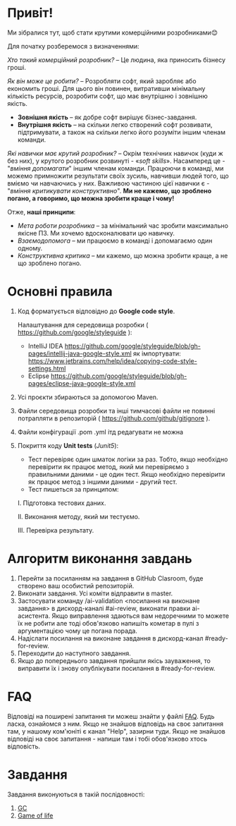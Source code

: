 # Привіт!
Ми зібралися тут, щоб стати крутими комерційними розробниками😊

Для початку розберемося з визначеннями:

_Хто такий комерційний розробник?_ 
– Це людина, яка приносить бізнесу гроші.

_Як він може це робити?_ 
– Розробляти софт, який заробляє або економить гроші. Для цього він повинен, витративши мінімальну кількість ресурсів, розробити софт, що має внутрішню і зовнішню якість.
   * __Зовнішня якість__ – як добре софт вирішує бізнес-завдання.
   * __Внутрішня якість__ – на скільки легко створений софт розвивати, підтримувати, а також на скільки легко його розуміти іншим членам команди.

_Які навички має крутий розробник?_ 
– Окрім технічних навичок (куди ж без них), у крутого розробник розвинуті - «_soft skills_». Насамперед це - "_вміння допомагати_" іншим членам команди. Працюючи в команді, ми можемо примножити результати своїх зусиль, навчивши людей того, що вміємо чи навчаючись у них. 
Важливою частиною цієї навички є - "_вміння критикувати конструктивно_". 
__Ми не кажемо, що зроблено погано, а говоримо, що можна зробити краще і чому!__

Отже, __наші принципи__:
   * _Мета роботи розробника_ – за мінімальний час зробити максимально якісне ПЗ. Ми хочемо вдосконалювати цю навичку.
   * _Взаємодопомога_ – ми працюємо в команді і допомагаємо один одному.
   * _Конструктивна критика_ – ми кажемо, що можна зробити краще, а не що зроблено погано.


# Основні правила
1.	Код форматується відповідно до __Google code style__. 

  	Налаштування для середовища розробки ( https://github.com/google/styleguide ):
      *	IntelliJ IDEA https://github.com/google/styleguide/blob/gh-pages/intellij-java-google-style.xml  як імпортувати: https://www.jetbrains.com/help/idea/copying-code-style-settings.html    
      *	Eclipse https://github.com/google/styleguide/blob/gh-pages/eclipse-java-google-style.xml
4.	Усі проєкти збираються за допомогою Maven.
5.	Файли середовища розробки та інші тимчасові файли не повинні потрапляти в репозиторій ( https://github.com/github/gitignore ).
6.	Файли конфігурації .pom .yml ітд редагувати не можна
7.	Покриття коду __Unit tests__ (_Junit5_):
      * Тест перевіряє один шматок логіки за раз. Тобто, якщо необхідно перевірити як працює метод, який ми перевіряємо з правильними даними - це один тест. Якщо необхідно перевірити як працює метод з іншими даними - другий тест.
      * Тест пишеться за принципом:
     
       I.	Підготовка тестових даних.
  	
       II. Виконання методу, який ми тестуємо.
  	
       III.	Перевірка результату.
 
 
# Алгоритм виконання завдань
1) Перейти за посиланням на завдання в GitHub Clasroom, буде створено ваш особистий репозиторій.
2) Виконати завдання. Усі коміти відправити в master.
3) Застосувати команду /ai-validation <посилання на виконане завдання> в дискорд-каналі #ai-review, виконати правки аі-асистента. Якщо виправлення здаються вам недоречними то можете їх не робити але тоді обов'язково напишіть кометар в пулі з аргументацією чому це погана порада.
4) Надіслати посилання на виконане завдання в дискорд-канал #ready-for-review.
5) Переходити до наступного завдання.
6) Якщо до попереднього завдання прийшли якісь зауваження, то виправити їх і знову опублікувати посилання в #ready-for-review.


# FAQ
Відповіді на поширені запитання ти можеш знайти у файлі [FAQ](https://github.com/broscorp-traineeship/traineeship/blob/main/FAQ.md). Будь ласка, ознайомся з ним.
Якщо не знайшов відповідь на своє запитання там, у нашому ком'юніті є канал "Help", зазирни туди. Якщо не знайшов відповіді на своє запитання - напиши там і тобі обов'язково хтось відповість.

# Завдання
Завдання виконуються в такій послідовності:
1. [GC](https://classroom.github.com/assignment-invitations/5c3449d260eddd1b807763b1fc916c80)
2. [Game of life](https://classroom.github.com/a/w2vL_rl3)
